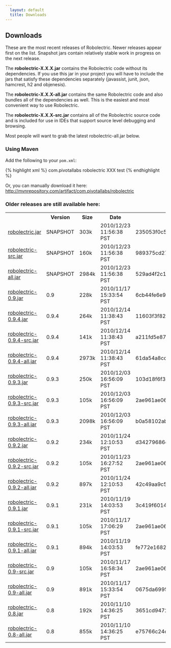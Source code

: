 ```yaml
---
  layout: default
  title: Downloads
---
```


## Downloads

These are the most recent releases of Robolectric. Newer releases appear first on the list. Snapshot jars contain
relatively stable work in progress on the next release.

The <b>robolectric-X.X.X.jar</b> contains the Robolectric code without its dependencies. If you use this jar in your project
you will have to include the jars that satisfy these dependencies separately (javassist, junit, json, hamcrest,
h2 and objenesis).

The <b>robolectric-X.X.X-all.jar</b> contains the same Robolectric code and also bundles all of the dependencies as well. This
is the easiest and most convenient way to use Robolectric.

The <b>robolectric-X.X.X-src.jar</b> contains all of the Robolectric source code and is included for use in IDEs that support
source level debugging and browsing.

Most people will want to grab the latest robolectric-all.jar below.

### Using Maven

Add the following to your <code>pom.xml</code>:

{% highlight xml %}
<dependencies>
    <dependency>
        <groupId>com.pivotallabs</groupId>
        <artifactId>robolectric</artifactId>
        <version>XXX</version>
        <scope>test</scope>
    </dependency>
</dependencies>
{% endhighlight %}

Or, you can manually download it here: http://mvnrepository.com/artifact/com.pivotallabs/robolectric

### Older releases are still available here:

<table id="standalone-downloads">
<tr>
  <th></th>
  <th>Version</th>
  <th>Size</th>
  <th>Date</th>
  <th>SHA1</th>
</tr>
<!-- START_DOWNLOADS -->
<tr>
  <td class="link"><a href="downloads/robolectric.jar" onClick="javascript:pageTracker._trackPageView('downloads/robolectric.jar'); ">robolectric.jar</a></td>
  <td class="version">SNAPSHOT</td>
  <td class="size">303k</td>
  <td class="date">2010/12/23 11:56:38 PST</td>
  <td class="sha">235053f0c52a82c764b20dbc1de3801b0b956ad5</td>
</tr>
<tr>
  <td class="link"><a href="downloads/robolectric-src.jar" onClick="javascript:pageTracker._trackPageView('downloads/robolectric-src.jar'); ">robolectric-src.jar</a></td>
  <td class="version">SNAPSHOT</td>
  <td class="size">160k</td>
  <td class="date">2010/12/23 11:56:38 PST</td>
  <td class="sha">989375cd270823132df93403179dd02f85628e76</td>
</tr>
<tr>
  <td class="link"><a href="downloads/robolectric-all.jar" onClick="javascript:pageTracker._trackPageView('downloads/robolectric-all.jar'); ">robolectric-all.jar</a></td>
  <td class="version">SNAPSHOT</td>
  <td class="size">2984k</td>
  <td class="date">2010/12/23 11:56:38 PST</td>
  <td class="sha">529ad4f2c162325bde31df8b134abb65f8da8b10</td>
</tr>
<tr>
  <td class="link"><a href="downloads/robolectric-0.9.jar" onClick="javascript:pageTracker._trackPageView('downloads/robolectric-0.9.jar'); ">robolectric-0.9.jar</a></td>
  <td class="version">0.9</td>
  <td class="size">228k</td>
  <td class="date">2010/11/17 15:33:54 PST</td>
  <td class="sha">6cb44fe6e9bd0a62e0b2038e8b3cd088736795ba</td>
</tr>
<tr>
  <td class="link"><a href="downloads/robolectric-0.9.4.jar" onClick="javascript:pageTracker._trackPageView('downloads/robolectric-0.9.4.jar'); ">robolectric-0.9.4.jar</a></td>
  <td class="version">0.9.4</td>
  <td class="size">264k</td>
  <td class="date">2010/12/14 11:38:43 PST</td>
  <td class="sha">11603f3f8252a62f4e03766ae53d3162463f2aa1</td>
</tr>
<tr>
  <td class="link"><a href="downloads/robolectric-0.9.4-src.jar" onClick="javascript:pageTracker._trackPageView('downloads/robolectric-0.9.4-src.jar'); ">robolectric-0.9.4-src.jar</a></td>
  <td class="version">0.9.4</td>
  <td class="size">141k</td>
  <td class="date">2010/12/14 11:38:43 PST</td>
  <td class="sha">a211fd5e87304feaf4e3d88eefad0f2ac96dd410</td>
</tr>
<tr>
  <td class="link"><a href="downloads/robolectric-0.9.4-all.jar" onClick="javascript:pageTracker._trackPageView('downloads/robolectric-0.9.4-all.jar'); ">robolectric-0.9.4-all.jar</a></td>
  <td class="version">0.9.4</td>
  <td class="size">2973k</td>
  <td class="date">2010/12/14 11:38:43 PST</td>
  <td class="sha">61da54a8cc6e9acf9b42ebede706ee1f7d00a0a4</td>
</tr>
<tr>
  <td class="link"><a href="downloads/robolectric-0.9.3.jar" onClick="javascript:pageTracker._trackPageView('downloads/robolectric-0.9.3.jar'); ">robolectric-0.9.3.jar</a></td>
  <td class="version">0.9.3</td>
  <td class="size">250k</td>
  <td class="date">2010/12/03 16:56:09 PST</td>
  <td class="sha">103d18f6f36209cd76d8e853bc1e83a0a7bdfd89</td>
</tr>
<tr>
  <td class="link"><a href="downloads/robolectric-0.9.3-src.jar" onClick="javascript:pageTracker._trackPageView('downloads/robolectric-0.9.3-src.jar'); ">robolectric-0.9.3-src.jar</a></td>
  <td class="version">0.9.3</td>
  <td class="size">105k</td>
  <td class="date">2010/12/03 16:56:09 PST</td>
  <td class="sha">2ae961ae06f97fee0980f46fc0e99e33eb8fe9ab</td>
</tr>
<tr>
  <td class="link"><a href="downloads/robolectric-0.9.3-all.jar" onClick="javascript:pageTracker._trackPageView('downloads/robolectric-0.9.3-all.jar'); ">robolectric-0.9.3-all.jar</a></td>
  <td class="version">0.9.3</td>
  <td class="size">2098k</td>
  <td class="date">2010/12/03 16:56:09 PST</td>
  <td class="sha">b0a58102ab94b5aaf9148fa9d31e3bd1bba79d11</td>
</tr>
<tr>
  <td class="link"><a href="downloads/robolectric-0.9.2.jar" onClick="javascript:pageTracker._trackPageView('downloads/robolectric-0.9.2.jar'); ">robolectric-0.9.2.jar</a></td>
  <td class="version">0.9.2</td>
  <td class="size">234k</td>
  <td class="date">2010/11/24 12:10:53 PST</td>
  <td class="sha">d34279686d7b56fd2fd3e349680e3dd9b23e040d</td>
</tr>
<tr>
  <td class="link"><a href="downloads/robolectric-0.9.2-src.jar" onClick="javascript:pageTracker._trackPageView('downloads/robolectric-0.9.2-src.jar'); ">robolectric-0.9.2-src.jar</a></td>
  <td class="version">0.9.2</td>
  <td class="size">105k</td>
  <td class="date">2010/11/23 16:27:52 PST</td>
  <td class="sha">2ae961ae06f97fee0980f46fc0e99e33eb8fe9ab</td>
</tr>
<tr>
  <td class="link"><a href="downloads/robolectric-0.9.2-all.jar" onClick="javascript:pageTracker._trackPageView('downloads/robolectric-0.9.2-all.jar'); ">robolectric-0.9.2-all.jar</a></td>
  <td class="version">0.9.2</td>
  <td class="size">897k</td>
  <td class="date">2010/11/24 12:10:53 PST</td>
  <td class="sha">42c49aa9c58fbe56f1236ee7cac9eee9be07229c</td>
</tr>
<tr>
  <td class="link"><a href="downloads/robolectric-0.9.1.jar" onClick="javascript:pageTracker._trackPageView('downloads/robolectric-0.9.1.jar'); ">robolectric-0.9.1.jar</a></td>
  <td class="version">0.9.1</td>
  <td class="size">231k</td>
  <td class="date">2010/11/19 14:03:53 PST</td>
  <td class="sha">3c419f6014a382e48de89da5fac6c61cdda832cd</td>
</tr>
<tr>
  <td class="link"><a href="downloads/robolectric-0.9.1-src.jar" onClick="javascript:pageTracker._trackPageView('downloads/robolectric-0.9.1-src.jar'); ">robolectric-0.9.1-src.jar</a></td>
  <td class="version">0.9.1</td>
  <td class="size">105k</td>
  <td class="date">2010/11/17 17:06:29 PST</td>
  <td class="sha">2ae961ae06f97fee0980f46fc0e99e33eb8fe9ab</td>
</tr>
<tr>
  <td class="link"><a href="downloads/robolectric-0.9.1-all.jar" onClick="javascript:pageTracker._trackPageView('downloads/robolectric-0.9.1-all.jar'); ">robolectric-0.9.1-all.jar</a></td>
  <td class="version">0.9.1</td>
  <td class="size">894k</td>
  <td class="date">2010/11/19 14:03:53 PST</td>
  <td class="sha">fe772e16820896d860459059e6a440e54e17d834</td>
</tr>
<tr>
  <td class="link"><a href="downloads/robolectric-0.9-src.jar" onClick="javascript:pageTracker._trackPageView('downloads/robolectric-0.9-src.jar'); ">robolectric-0.9-src.jar</a></td>
  <td class="version">0.9</td>
  <td class="size">105k</td>
  <td class="date">2010/11/17 16:58:34 PST</td>
  <td class="sha">2ae961ae06f97fee0980f46fc0e99e33eb8fe9ab</td>
</tr>
<tr>
  <td class="link"><a href="downloads/robolectric-0.9-all.jar" onClick="javascript:pageTracker._trackPageView('downloads/robolectric-0.9-all.jar'); ">robolectric-0.9-all.jar</a></td>
  <td class="version">0.9</td>
  <td class="size">891k</td>
  <td class="date">2010/11/17 15:33:54 PST</td>
  <td class="sha">0675da6995068e3d065f76155a864628cc70b3be</td>
</tr>
<tr>
  <td class="link"><a href="downloads/robolectric-0.8.jar" onClick="javascript:pageTracker._trackPageView('downloads/robolectric-0.8.jar'); ">robolectric-0.8.jar</a></td>
  <td class="version">0.8</td>
  <td class="size">192k</td>
  <td class="date">2010/11/10 14:36:25 PST</td>
  <td class="sha">3651cd9472070c7141cf8a8530e29713274b3679</td>
</tr>
<tr>
  <td class="link"><a href="downloads/robolectric-0.8-all.jar" onClick="javascript:pageTracker._trackPageView('downloads/robolectric-0.8-all.jar'); ">robolectric-0.8-all.jar</a></td>
  <td class="version">0.8</td>
  <td class="size">855k</td>
  <td class="date">2010/11/10 14:36:25 PST</td>
  <td class="sha">e75766c24e284b9355dad55a2e2fba9184c60f16</td>
</tr>
<!-- END_DOWNLOADS -->
</table>